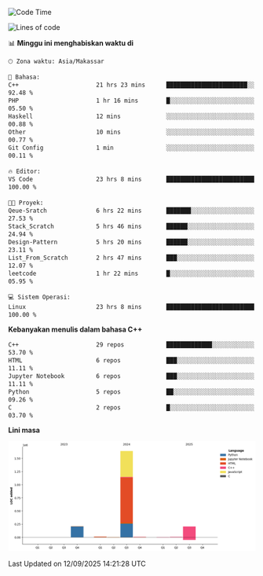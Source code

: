<!--START_SECTION:waka-->
![Code Time](http://img.shields.io/badge/Code%20Time-473%20hrs%2039%20mins-blue)

![Lines of code](https://img.shields.io/badge/Sejak%20Hello%20World%20aku%20telah%20menulis-2.1%20million%20baris%20kode-blue)

📊 **Minggu ini menghabiskan waktu di** 

```text
🕑︎ Zona waktu: Asia/Makassar

💬 Bahasa: 
C++                      21 hrs 23 mins      ███████████████████████░░   92.48 % 
PHP                      1 hr 16 mins        █░░░░░░░░░░░░░░░░░░░░░░░░   05.50 % 
Haskell                  12 mins             ░░░░░░░░░░░░░░░░░░░░░░░░░   00.88 % 
Other                    10 mins             ░░░░░░░░░░░░░░░░░░░░░░░░░   00.77 % 
Git Config               1 min               ░░░░░░░░░░░░░░░░░░░░░░░░░   00.11 % 

🔥 Editor: 
VS Code                  23 hrs 8 mins       █████████████████████████   100.00 % 

🐱‍💻 Proyek: 
Qeue-Sratch              6 hrs 22 mins       ███████░░░░░░░░░░░░░░░░░░   27.53 % 
Stack_Scratch            5 hrs 46 mins       ██████░░░░░░░░░░░░░░░░░░░   24.94 % 
Design-Pattern           5 hrs 20 mins       ██████░░░░░░░░░░░░░░░░░░░   23.11 % 
List_From_Scratch        2 hrs 47 mins       ███░░░░░░░░░░░░░░░░░░░░░░   12.07 % 
leetcode                 1 hr 22 mins        █░░░░░░░░░░░░░░░░░░░░░░░░   05.95 % 

💻 Sistem Operasi: 
Linux                    23 hrs 8 mins       █████████████████████████   100.00 % 
```

**Kebanyakan menulis dalam bahasa C++** 

```text
C++                      29 repos            █████████████░░░░░░░░░░░░   53.70 % 
HTML                     6 repos             ███░░░░░░░░░░░░░░░░░░░░░░   11.11 % 
Jupyter Notebook         6 repos             ███░░░░░░░░░░░░░░░░░░░░░░   11.11 % 
Python                   5 repos             ██░░░░░░░░░░░░░░░░░░░░░░░   09.26 % 
C                        2 repos             █░░░░░░░░░░░░░░░░░░░░░░░░   03.70 % 
```



**Lini masa**

![Lines of Code chart](https://raw.githubusercontent.com/yusuf601/yusuf601/main/assets/bar_graph.png)


 Last Updated on 12/09/2025 14:21:28 UTC
<!--END_SECTION:waka-->

